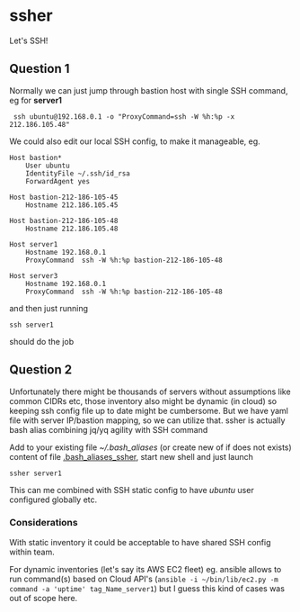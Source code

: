 # ssher
Let's SSH!

## Question 1

Normally we can just jump through bastion host with single SSH command, eg for **server1**
```
 ssh ubuntu@192.168.0.1 -o "ProxyCommand=ssh -W %h:%p -x 212.186.105.48"
```

We could also edit our local SSH config, to make it manageable, eg.

```
Host bastion*
    User ubuntu
    IdentityFile ~/.ssh/id_rsa
    ForwardAgent yes

Host bastion-212-186-105-45
    Hostname 212.186.105.45

Host bastion-212-186-105-48
    Hostname 212.186.105.48

Host server1
    Hostname 192.168.0.1
    ProxyCommand  ssh -W %h:%p bastion-212-186-105-48

Host server3
    Hostname 192.168.0.1
    ProxyCommand  ssh -W %h:%p bastion-212-186-105-48

```

and then just running 
```
ssh server1
```
should do the job

## Question 2

Unfortunately there might be thousands of servers without assumptions like common CIDRs etc, 
those inventory also might be dynamic (in cloud) so keeping ssh config file up to date might be cumbersome.
But we have yaml file with server IP/bastion mapping, so we can utilize that. 
ssher is actually bash alias combining jq/yq agility with SSH command

Add to your existing file *~/.bash_aliases* (or create new of if does not exists) content of file [.bash_aliases_ssher](.bash_aliases_ssher), start new shell and just launch 

```
ssher server1
```
This can me combined with SSH static config to have *ubuntu* user configured globally etc.

### Considerations
With static inventory it could be acceptable to have shared SSH config within team.

For dynamic inventories (let's say its AWS EC2 fleet) eg. ansible allows to run command(s) based on Cloud API's 
(```ansible -i ~/bin/lib/ec2.py -m command -a 'uptime' tag_Name_server1```)
but I guess this kind of cases was out of scope here.